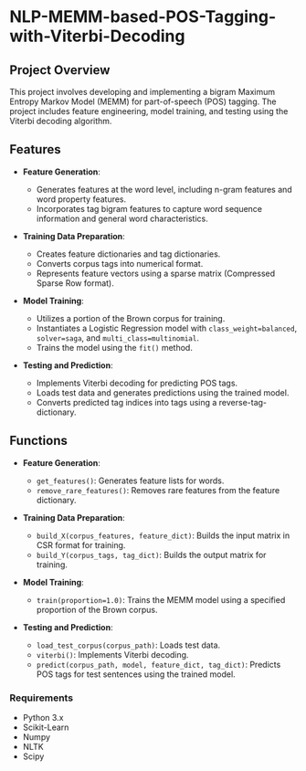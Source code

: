 # NLP-MEMM-based-POS-Tagging-with-Viterbi-Decoding

## Project Overview
This project involves developing and implementing a bigram Maximum Entropy Markov Model (MEMM) for part-of-speech (POS) tagging. The project includes feature engineering, model training, and testing using the Viterbi decoding algorithm.

## Features
- **Feature Generation**: 
  - Generates features at the word level, including n-gram features and word property features.
  - Incorporates tag bigram features to capture word sequence information and general word characteristics.

- **Training Data Preparation**:
  - Creates feature dictionaries and tag dictionaries.
  - Converts corpus tags into numerical format.
  - Represents feature vectors using a sparse matrix (Compressed Sparse Row format).

- **Model Training**:
  - Utilizes a portion of the Brown corpus for training.
  - Instantiates a Logistic Regression model with `class_weight=balanced`, `solver=saga`, and `multi_class=multinomial`.
  - Trains the model using the `fit()` method.

- **Testing and Prediction**:
  - Implements Viterbi decoding for predicting POS tags.
  - Loads test data and generates predictions using the trained model.
  - Converts predicted tag indices into tags using a reverse-tag-dictionary.

## Functions

- **Feature Generation**:
  - `get_features()`: Generates feature lists for words.
  - `remove_rare_features()`: Removes rare features from the feature dictionary.

- **Training Data Preparation**:
  - `build_X(corpus_features, feature_dict)`: Builds the input matrix in CSR format for training.
  - `build_Y(corpus_tags, tag_dict)`: Builds the output matrix for training.

- **Model Training**:
  - `train(proportion=1.0)`: Trains the MEMM model using a specified proportion of the Brown corpus.

- **Testing and Prediction**:
  - `load_test_corpus(corpus_path)`: Loads test data.
  - `viterbi()`: Implements Viterbi decoding.
  - `predict(corpus_path, model, feature_dict, tag_dict)`: Predicts POS tags for test sentences using the trained model.

### Requirements

- Python 3.x
- Scikit-Learn
- Numpy
- NLTK
- Scipy
